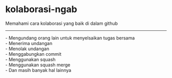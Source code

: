 # kolaborasi-ngab
Memahami cara kolaborasi yang baik di dalam github
<hr>
- Mengundang orang lain untuk menyelsaikan tugas bersama <br>
- Menerima undangan <br>
- Menolak undangan <br>
- Menggabungkan commit <br>
- Menggunakan squash <br>
- Menggunakan squash merge <br>
- Dan masih banyak hal lainnya <br>
